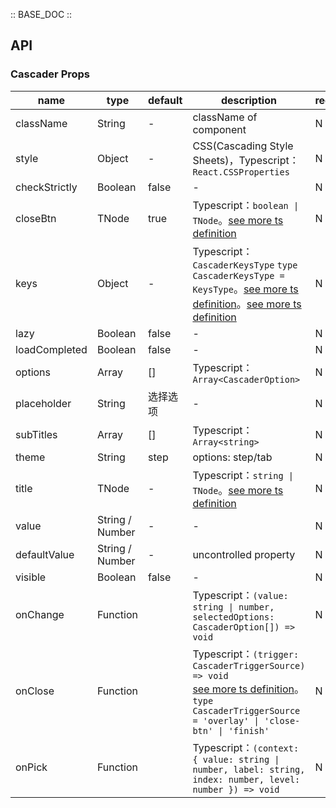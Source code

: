 :: BASE_DOC ::

## API

### Cascader Props

name | type | default | description | required
-- | -- | -- | -- | --
className | String | - | className of component | N
style | Object | - | CSS(Cascading Style Sheets)，Typescript：`React.CSSProperties` | N
checkStrictly | Boolean | false | \- | N
closeBtn | TNode | true | Typescript：`boolean \| TNode`。[see more ts definition](https://github.com/Tencent/tdesign-mobile-react/blob/develop/src/common.ts) | N
keys | Object | - | Typescript：`CascaderKeysType` `type CascaderKeysType = KeysType`。[see more ts definition](https://github.com/Tencent/tdesign-mobile-react/blob/develop/src/common.ts)。[see more ts definition](https://github.com/Tencent/tdesign-mobile-react/tree/develop/src/cascader/type.ts) | N
lazy | Boolean | false | \- | N
loadCompleted | Boolean | false | \- | N
options | Array | [] | Typescript：`Array<CascaderOption>` | N
placeholder | String | 选择选项 | \- | N
subTitles | Array | [] | Typescript：`Array<string>` | N
theme | String | step | options: step/tab | N
title | TNode | - | Typescript：`string \| TNode`。[see more ts definition](https://github.com/Tencent/tdesign-mobile-react/blob/develop/src/common.ts) | N
value | String / Number | - | \- | N
defaultValue | String / Number | - | uncontrolled property | N
visible | Boolean | false | \- | N
onChange | Function |  | Typescript：`(value: string \| number, selectedOptions: CascaderOption[]) => void`<br/> | N
onClose | Function |  | Typescript：`(trigger: CascaderTriggerSource) => void`<br/>[see more ts definition](https://github.com/Tencent/tdesign-mobile-react/tree/develop/src/cascader/type.ts)。<br/>`type CascaderTriggerSource = 'overlay' \| 'close-btn' \| 'finish'`<br/> | N
onPick | Function |  | Typescript：`(context: { value: string \| number, label: string, index: number, level: number }) => void`<br/> | N
